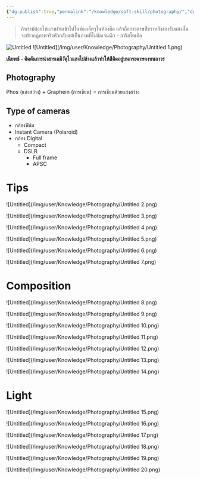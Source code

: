 ```yaml
---
{"dg-publish":true,"permalink":"/knowledge/soft-skill/photography/","dgPassFrontmatter":true}
---
```


> ถ้าเราปล่อยให้แสงผ่านเข้าไปในช่องเล็กๆในห้องมืด แล้วถือกระดาษสีขวาหลังช่องรับแสงนั้น จะปรากฏภาพจริงหัวกลับแต่เป็นภาพที่ไม่ชัดเจนนัก - อาริสโตเติล 

![Untitled](/img/user/Knowledge/Photography/Untitled.png)
![Untitled](/img/user/Knowledge/Photography/Untitled 1.png)

**เนียพซ์ - คิดคันการนำสารเคมีวัตุไวแสงไปล้างแล้วทำให้สีติดอยู่บนกระดาษคงทนถาวร**
## Photography
Phos (แสงสว่าง) + Graphein (การเขียน) = การเขียนด้วยแสงสว่าง
## Type of cameras
- กล้องฟิล์ม
- Instant Camera (Polaroid)
- กล้อง Digital
    - Compact
    - DSLR
        - Full frame
        - APSC
# Tips
![Untitled](/img/user/Knowledge/Photography/Untitled 2.png)

![Untitled](/img/user/Knowledge/Photography/Untitled 3.png)

![Untitled](/img/user/Knowledge/Photography/Untitled 4.png)

![Untitled](/img/user/Knowledge/Photography/Untitled 5.png)

![Untitled](/img/user/Knowledge/Photography/Untitled 6.png)

![Untitled](/img/user/Knowledge/Photography/Untitled 7.png)
# Composition
![Untitled](/img/user/Knowledge/Photography/Untitled 8.png)

![Untitled](/img/user/Knowledge/Photography/Untitled 9.png)

![Untitled](/img/user/Knowledge/Photography/Untitled 10.png)

![Untitled](/img/user/Knowledge/Photography/Untitled 11.png)

![Untitled](/img/user/Knowledge/Photography/Untitled 12.png)

![Untitled](/img/user/Knowledge/Photography/Untitled 13.png)

![Untitled](/img/user/Knowledge/Photography/Untitled 14.png)
# Light
![Untitled](/img/user/Knowledge/Photography/Untitled 15.png)

![Untitled](/img/user/Knowledge/Photography/Untitled 16.png)

![Untitled](/img/user/Knowledge/Photography/Untitled 17.png)

![Untitled](/img/user/Knowledge/Photography/Untitled 18.png)

![Untitled](/img/user/Knowledge/Photography/Untitled 19.png)

![Untitled](/img/user/Knowledge/Photography/Untitled 20.png)
